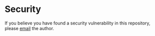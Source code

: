 # Security

If you believe you have found a security vulnerability in this repository, please [email](mailto:me@noahmoroze.com) the author.
